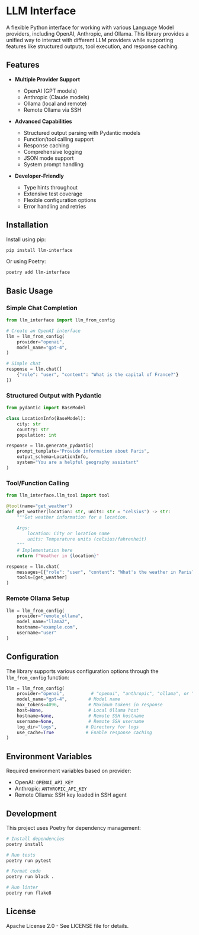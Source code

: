 # LLM Interface

A flexible Python interface for working with various Language Model providers, including OpenAI, Anthropic, and Ollama. This library provides a unified way to interact with different LLM providers while supporting features like structured outputs, tool execution, and response caching.

## Features

- **Multiple Provider Support**
  - OpenAI (GPT models)
  - Anthropic (Claude models)
  - Ollama (local and remote)
  - Remote Ollama via SSH

- **Advanced Capabilities**
  - Structured output parsing with Pydantic models
  - Function/tool calling support
  - Response caching
  - Comprehensive logging
  - JSON mode support
  - System prompt handling

- **Developer-Friendly**
  - Type hints throughout
  - Extensive test coverage
  - Flexible configuration options
  - Error handling and retries

## Installation

Install using pip:

```bash
pip install llm-interface
```

Or using Poetry:

```bash
poetry add llm-interface
```

## Basic Usage

### Simple Chat Completion

```python
from llm_interface import llm_from_config

# Create an OpenAI interface
llm = llm_from_config(
    provider="openai",
    model_name="gpt-4",
)

# Simple chat
response = llm.chat([
    {"role": "user", "content": "What is the capital of France?"}
])
```

### Structured Output with Pydantic

```python
from pydantic import BaseModel

class LocationInfo(BaseModel):
    city: str
    country: str
    population: int

response = llm.generate_pydantic(
    prompt_template="Provide information about Paris",
    output_schema=LocationInfo,
    system="You are a helpful geography assistant"
)
```

### Tool/Function Calling

```python
from llm_interface.llm_tool import tool

@tool(name="get_weather")
def get_weather(location: str, units: str = "celsius") -> str:
    """Get weather information for a location.
    
    Args:
        location: City or location name
        units: Temperature units (celsius/fahrenheit)
    """
    # Implementation here
    return f"Weather in {location}"

response = llm.chat(
    messages=[{"role": "user", "content": "What's the weather in Paris?"}],
    tools=[get_weather]
)
```

### Remote Ollama Setup

```python
llm = llm_from_config(
    provider="remote_ollama",
    model_name="llama2",
    hostname="example.com",
    username="user"
)
```

## Configuration

The library supports various configuration options through the `llm_from_config` function:

```python
llm = llm_from_config(
    provider="openai",          # "openai", "anthropic", "ollama", or "remote_ollama"
    model_name="gpt-4",        # Model name
    max_tokens=4096,           # Maximum tokens in response
    host=None,                 # Local Ollama host
    hostname=None,             # Remote SSH hostname
    username=None,             # Remote SSH username
    log_dir="logs",           # Directory for logs
    use_cache=True            # Enable response caching
)
```

## Environment Variables

Required environment variables based on provider:

- OpenAI: `OPENAI_API_KEY`
- Anthropic: `ANTHROPIC_API_KEY`
- Remote Ollama: SSH key loaded in SSH agent

## Development

This project uses Poetry for dependency management:

```bash
# Install dependencies
poetry install

# Run tests
poetry run pytest

# Format code
poetry run black .

# Run linter
poetry run flake8
```

## License

Apache License 2.0 - See LICENSE file for details.